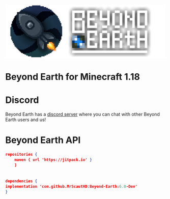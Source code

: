 ![Beyond Earth Logo](src/main/resources/logo.png)

# Beyond Earth for Minecraft 1.18 #

# Discord #

Beyond Earth has a [discord server](https://discord.gg/Xb2nPmN) where you can chat with other Beyond Earth users and us!

# Beyond Earth API #

```json
repositories {
    maven { url 'https://jitpack.io' }
    }


dependencies {
implementation 'com.github.MrScautHD:Beyond-Earth:6.0-Dev'
}
```
